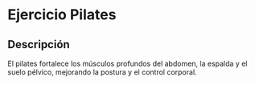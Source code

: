 # Ejercicio Pilates

## Descripción

El pilates fortalece los músculos profundos del abdomen, la espalda y el suelo pélvico, mejorando la postura y el control corporal.